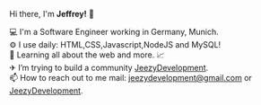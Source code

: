 Hi there, I'm **Jeffrey!** 👋

 💻 I'm a Software Engineer working in Germany, Munich.<br>
⚙️ I use daily: HTML,CSS,Javascript,NodeJS and MySQL!
<br>
🌱 Learning all about the web and more. 📈
<br>
✈ I’m trying to build a community <a href="https://JeezyDevelopment.com">JeezyDevelopment</a>.
<br>
📫 How to reach out to me mail: jeezydevelopment@gmail.com or <a href="https://JeezyDevelopment.com">JeezyDevelopment</a>.
<br>

<!---
JeezyDev/JeezyDev is a ✨ special ✨ repository because its `README.md` (this file) appears on your GitHub profile.
You can click the Preview link to take a look at your changes.
--->
